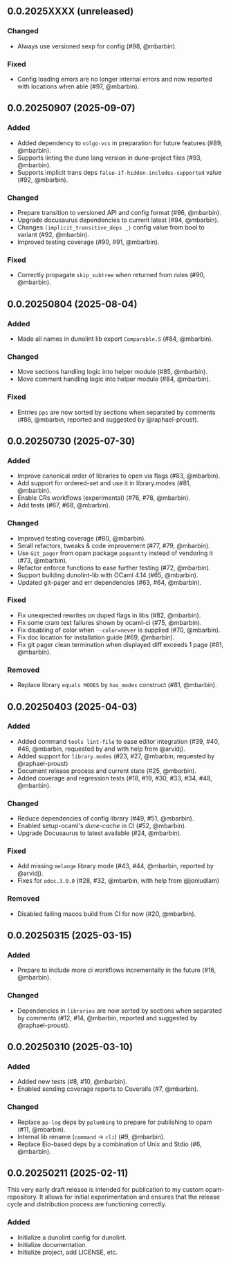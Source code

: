 ## 0.0.2025XXXX (unreleased)

### Changed

- Always use versioned sexp for config (#98, @mbarbin).

### Fixed

- Config loading errors are no longer internal errors and now reported with locations when able (#97, @mbarbin).

## 0.0.20250907 (2025-09-07)

### Added

- Added dependency to `volgo-vcs` in preparation for future features (#89, @mbarbin).
- Supports linting the dune lang version in dune-project files (#93, @mbarbin).
- Supports implicit trans deps `false-if-hidden-includes-supported` value (#92, @mbarbin).

### Changed

- Prepare transition to versioned API and config format (#96, @mbarbin).
- Upgrade docusaurus dependencies to current latest (#94, @mbarbin).
- Changes `(implicit_transitive_deps _)` config value from bool to variant (#92, @mbarbin).
- Improved testing coverage (#90, #91, @mbarbin).

### Fixed

- Correctly propagate `skip_subtree` when returned from rules (#90, @mbarbin).

## 0.0.20250804 (2025-08-04)

### Added

- Made all names in dunolint lib export `Comparable.S` (#84, @mbarbin).

### Changed

- Move sections handling logic into helper module (#85, @mbarbin).
- Move comment handling logic into helper module (#84, @mbarbin).

### Fixed

- Entries `pps` are now sorted by sections when separated by comments (#86, @mbarbin, reported and suggested by @raphael-proust).

## 0.0.20250730 (2025-07-30)

### Added

- Improve canonical order of libraries to open via flags (#83, @mbarbin).
- Add support for ordered-set and use it in library.modes (#81, @mbarbin).
- Enable CRs workflows (experimental) (#76, #78, @mbarbin).
- Add tests (#67, #68, @mbarbin).

### Changed

- Improved testing coverage (#80, @mbarbin).
- Small refactors, tweaks & code improvement (#77, #79, @mbarbin).
- Use `Git_pager` from opam package `pageantty` instead of vendoring it (#73, @mbarbin).
- Refactor enforce functions to ease further testing (#72, @mbarbin).
- Support building dunolint-lib with OCaml 4.14 (#65, @mbarbin).
- Updated git-pager and err dependencies (#63, #64, @mbarbin).

### Fixed

- Fix unexpected rewrites on duped flags in libs (#82, @mbarbin).
- Fix some cram test failures shown by ocaml-ci (#75, @mbarbin).
- Fix disabling of color when `--color=never` is supplied (#70, @mbarbin).
- Fix doc location for installation guide (#69, @mbarbin).
- Fix git pager clean termination when displayed diff exceeds 1 page (#61, @mbarbin).

### Removed

- Replace library `equals MODES` by `has_modes` construct (#81, @mbarbin).

## 0.0.20250403 (2025-04-03)

### Added

- Added command `tools lint-file` to ease editor integration (#39, #40, #46, @mbarbin, requested by and with help from @arvidj).
- Added support for `library.modes` (#23, #27, @mbarbin, requested by @raphael-proust)
- Document release process and current state (#25, @mbarbin).
- Added coverage and regression tests (#18, #19, #30, #33, #34, #48, @mbarbin).

### Changed

- Reduce dependencies of config library (#49, #51, @mbarbin).
- Enabled setup-ocaml's *dune-cache* in CI (#52, @mbarbin).
- Upgrade Docusaurus to latest available (#24, @mbarbin).

### Fixed

- Add missing `melange` library mode (#43, #44, @mbarbin, reported by @arvidj).
- Fixes for `odoc.3.0.0` (#28, #32, @mbarbin, with help from @jonludlam)

### Removed

- Disabled failing macos build from CI for now (#20, @mbarbin).

## 0.0.20250315 (2025-03-15)

### Added

- Prepare to include more ci workflows incrementally in the future (#16, @mbarbin).

### Changed

- Dependencies in `libraries` are now sorted by sections when separated by comments (#12, #14, @mbarbin, reported and suggested by @raphael-proust).

## 0.0.20250310 (2025-03-10)

### Added

- Added new tests (#8, #10, @mbarbin).
- Enabled sending coverage reports to Coveralls (#7, @mbarbin).

### Changed

- Replace `pp-log` deps by `pplumbing` to prepare for publishing to opam (#11, @mbarbin).
- Internal lib rename (`command` -> `cli`) (#9, @mbarbin).
- Replace Eio-based deps by a combination of Unix and Stdio (#6, @mbarbin).

## 0.0.20250211 (2025-02-11)

This very early draft release is intended for publication to my custom opam-repository. It allows for initial experimentation and ensures that the release cycle and distribution process are functioning correctly.

### Added

- Initialize a dunolint config for dunolint.
- Initialize documentation.
- Initialize project, add LICENSE, etc.
